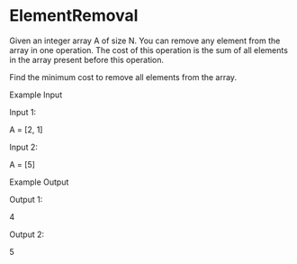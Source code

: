 # ElementRemoval
Given an integer array A of size N. You can remove any element from the array in one operation.
The cost of this operation is the sum of all elements in the array present before this operation.

Find the minimum cost to remove all elements from the array.

Example Input

Input 1:

A = [2, 1]

Input 2:

A = [5]


Example Output

Output 1:

4

Output 2:

5
